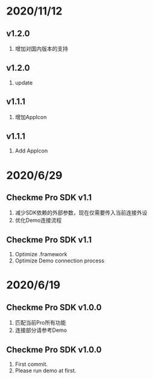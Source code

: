 # 2020/11/12
## v1.2.0
  1. 增加对国内版本的支持
  
## v1.2.0
  1. update


## v1.1.1
  1. 增加AppIcon

## v1.1.1
  1. Add AppIcon 

# 2020/6/29
## Checkme Pro SDK v1.1
  1. 减少SDK依赖的外部参数，现在仅需要传入当前连接外设
  2. 优化Demo连接流程

## Checkme Pro SDK v1.1
  1. Optimize .framework
  2. Optimize Demo connection process

#  2020/6/19
## Checkme Pro SDK v1.0.0
  1. 匹配当前Pro所有功能
  2. 连接部分请参考Demo 

## Checkme Pro SDK v1.0.0
  1. First commit.
  2. Please run demo at first.
